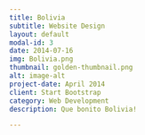```yaml
---
title: Bolivia
subtitle: Website Design
layout: default
modal-id: 3
date: 2014-07-16
img: Bolivia.png
thumbnail: golden-thumbnail.png
alt: image-alt
project-date: April 2014
client: Start Bootstrap
category: Web Development
description: Que bonito Bolivia!

---
```

